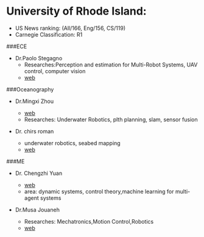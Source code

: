 # University of Rhode Island:
- US News ranking: (All/166, Eng/156, CS/119)
- Carnegie Classification: R1

###ECE
- Dr.Paolo Stegagno
    - Researches:Perception and estimation for Multi-Robot Systems, UAV control, computer vision
    - [web](https://paolostegagno.wixsite.com/robotics)

###Oceanography
- Dr.Mingxi Zhou
    - [web](https://soslab.wordpress.com/join-us/)
    - Researches: Underwater Robotics, plth planning, slam, sensor fusion

- Dr. chirs roman
    + underwater robotics, seabed mapping
    + [web](https://web.uri.edu/gso/meet/chris-roman/)

###ME
- Dr. Chengzhi Yuan
    - [web](https://sites.google.com/site/chengzhiy16/home)
    - area: dynamic systems, control theory,machine learning for multi-agent systems

- Dr.Musa Jouaneh
    - Researches: Mechatronics,Motion Control,Robotics
    - [web](https://web.uri.edu/mcise/mjouaneh/)